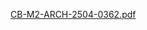 [CB-M2-ARCH-2504-0362.pdf](https://github.com/user-attachments/files/20464048/CB-M2-ARCH-2504-0362.pdf)
